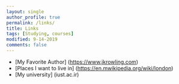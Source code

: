 ```yaml
---
layout: single
author_profile: true
permalink: /links/
title: Links
tags: [Studying, courses]
modified: 9-14-2019
comments: false
---
```



* [My Favorite Author] (https://www.jkrowling.com)
* [Places I want to live in] (https://en.mwikipedia.org/wiki/london)
* [My university] (iust.ac.ir)


